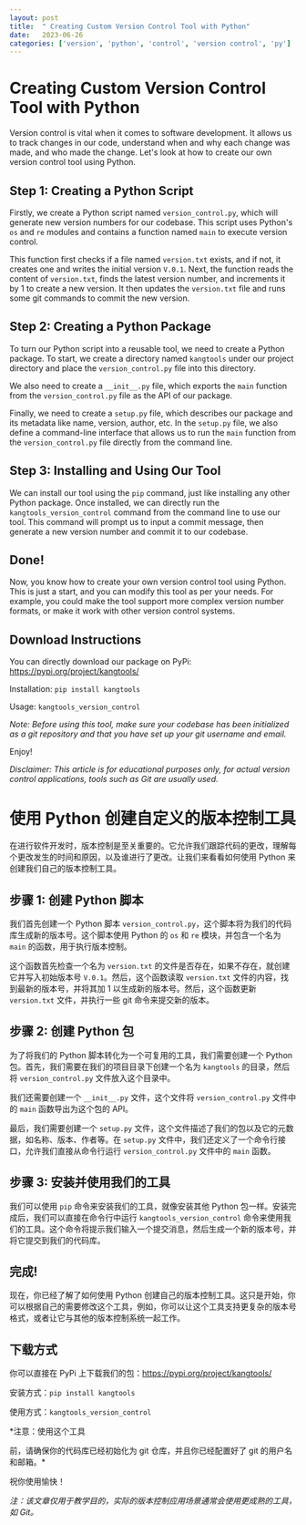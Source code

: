 ```yaml
---
layout: post
title:  " Creating Custom Version Control Tool with Python"
date:   2023-06-26
categories: ['version', 'python', 'control', 'version control', 'py']
---
```

# Creating Custom Version Control Tool with Python

Version control is vital when it comes to software development. It allows us to track changes in our code, understand when and why each change was made, and who made the change. Let's look at how to create our own version control tool using Python.

## Step 1: Creating a Python Script

Firstly, we create a Python script named `version_control.py`, which will generate new version numbers for our codebase. This script uses Python's `os` and `re` modules and contains a function named `main` to execute version control.

This function first checks if a file named `version.txt` exists, and if not, it creates one and writes the initial version `V.0.1`. Next, the function reads the content of `version.txt`, finds the latest version number, and increments it by 1 to create a new version. It then updates the `version.txt` file and runs some git commands to commit the new version.

## Step 2: Creating a Python Package

To turn our Python script into a reusable tool, we need to create a Python package. To start, we create a directory named `kangtools` under our project directory and place the `version_control.py` file into this directory.

We also need to create a `__init__.py` file, which exports the `main` function from the `version_control.py` file as the API of our package.

Finally, we need to create a `setup.py` file, which describes our package and its metadata like name, version, author, etc. In the `setup.py` file, we also define a command-line interface that allows us to run the `main` function from the `version_control.py` file directly from the command line.

## Step 3: Installing and Using Our Tool

We can install our tool using the `pip` command, just like installing any other Python package. Once installed, we can directly run the `kangtools_version_control` command from the command line to use our tool. This command will prompt us to input a commit message, then generate a new version number and commit it to our codebase.

## Done!

Now, you know how to create your own version control tool using Python. This is just a start, and you can modify this tool as per your needs. For example, you could make the tool support more complex version number formats, or make it work with other version control systems.

## Download Instructions

You can directly download our package on PyPi: https://pypi.org/project/kangtools/

Installation: `pip install kangtools`

Usage: `kangtools_version_control`

*Note: Before using this tool, make sure your codebase has been initialized as a git repository and that you have set up your git username and email.*

Enjoy!

*Disclaimer: This article is for educational purposes only, for actual version control applications, tools such as Git are usually used.*

# 使用 Python 创建自定义的版本控制工具

在进行软件开发时，版本控制是至关重要的。它允许我们跟踪代码的更改，理解每个更改发生的时间和原因，以及谁进行了更改。让我们来看看如何使用 Python 来创建我们自己的版本控制工具。

## 步骤 1: 创建 Python 脚本

我们首先创建一个 Python 脚本 `version_control.py`，这个脚本将为我们的代码库生成新的版本号。这个脚本使用 Python 的 `os` 和 `re` 模块，并包含一个名为 `main` 的函数，用于执行版本控制。

这个函数首先检查一个名为 `version.txt` 的文件是否存在，如果不存在，就创建它并写入初始版本号 `V.0.1`。然后，这个函数读取 `version.txt` 文件的内容，找到最新的版本号，并将其加 1 以生成新的版本号。然后，这个函数更新 `version.txt` 文件，并执行一些 git 命令来提交新的版本。

## 步骤 2: 创建 Python 包

为了将我们的 Python 脚本转化为一个可复用的工具，我们需要创建一个 Python 包。首先，我们需要在我们的项目目录下创建一个名为 `kangtools` 的目录，然后将 `version_control.py` 文件放入这个目录中。

我们还需要创建一个 `__init__.py` 文件，这个文件将 `version_control.py` 文件中的 `main` 函数导出为这个包的 API。

最后，我们需要创建一个 `setup.py` 文件，这个文件描述了我们的包以及它的元数据，如名称、版本、作者等。在 `setup.py` 文件中，我们还定义了一个命令行接口，允许我们直接从命令行运行 `version_control.py` 文件中的 `main` 函数。

## 步骤 3: 安装并使用我们的工具

我们可以使用 `pip` 命令来安装我们的工具，就像安装其他 Python 包一样。安装完成后，我们可以直接在命令行中运行 `kangtools_version_control` 命令来使用我们的工具。这个命令将提示我们输入一个提交消息，然后生成一个新的版本号，并将它提交到我们的代码库。

## 完成!

现在，你已经了解了如何使用 Python 创建自己的版本控制工具。这只是开始，你可以根据自己的需要修改这个工具，例如，你可以让这个工具支持更复杂的版本号格式，或者让它与其他的版本控制系统一起工作。

## 下载方式

你可以直接在 PyPi 上下载我们的包：https://pypi.org/project/kangtools/

安装方式：`pip install kangtools`

使用方式：`kangtools_version_control`

*注意：使用这个工具

前，请确保你的代码库已经初始化为 git 仓库，并且你已经配置好了 git 的用户名和邮箱。*

祝你使用愉快！

*注：该文章仅用于教学目的，实际的版本控制应用场景通常会使用更成熟的工具，如 Git。*


